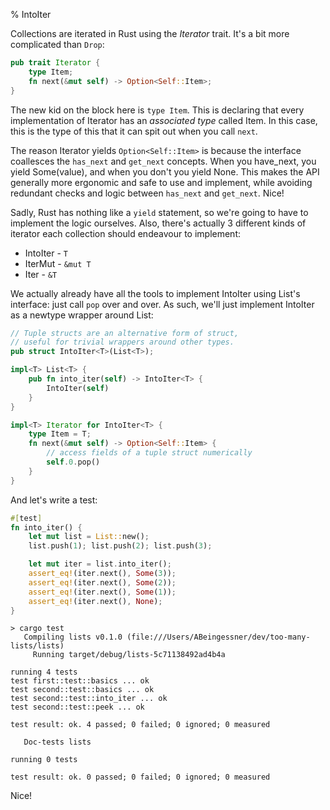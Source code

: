 % IntoIter

Collections are iterated in Rust using the *Iterator* trait. It's a bit more
complicated than `Drop`:

```rust
pub trait Iterator {
    type Item;
    fn next(&mut self) -> Option<Self::Item>;
}
```

The new kid on the block here is `type Item`. This is declaring that every
implementation of Iterator has an *associated type* called Item. In this case,
this is the type of this that it can spit out when you call `next`.

The reason Iterator yields `Option<Self::Item>` is because the interface
coallesces the `has_next` and `get_next` concepts. When you have_next, you yield
Some(value), and when you don't you yield None. This makes the
API generally more ergonomic and safe to use and implement, while avoiding
redundant checks and logic between `has_next` and `get_next`. Nice!

Sadly, Rust has nothing like a `yield` statement, so we're going to have to
implement the logic ourselves. Also, there's actually 3 different kinds of
iterator each collection should endeavour to implement:

* IntoIter - `T`
* IterMut - `&mut T`
* Iter - `&T`

We actually already have all the tools to implement
IntoIter using List's interface: just call `pop` over and over. As such, we'll
just implement IntoIter as a newtype wrapper around List:


```rust
// Tuple structs are an alternative form of struct,
// useful for trivial wrappers around other types.
pub struct IntoIter<T>(List<T>);

impl<T> List<T> {
    pub fn into_iter(self) -> IntoIter<T> {
        IntoIter(self)
    }
}

impl<T> Iterator for IntoIter<T> {
    type Item = T;
    fn next(&mut self) -> Option<Self::Item> {
        // access fields of a tuple struct numerically
        self.0.pop()
    }
}
```

And let's write a test:

```rust
#[test]
fn into_iter() {
    let mut list = List::new();
    list.push(1); list.push(2); list.push(3);

    let mut iter = list.into_iter();
    assert_eq!(iter.next(), Some(3));
    assert_eq!(iter.next(), Some(2));
    assert_eq!(iter.next(), Some(1));
    assert_eq!(iter.next(), None);
}
```

```text
> cargo test
   Compiling lists v0.1.0 (file:///Users/ABeingessner/dev/too-many-lists/lists)
     Running target/debug/lists-5c71138492ad4b4a

running 4 tests
test first::test::basics ... ok
test second::test::basics ... ok
test second::test::into_iter ... ok
test second::test::peek ... ok

test result: ok. 4 passed; 0 failed; 0 ignored; 0 measured

   Doc-tests lists

running 0 tests

test result: ok. 0 passed; 0 failed; 0 ignored; 0 measured
```

Nice!
